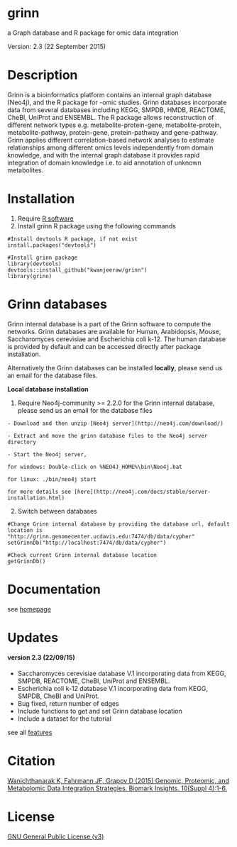 # grinn
a Graph database and R package for omic data integration

Version: 2.3 (22 September 2015)

Description
=========
Grinn is a bioinformatics platform contains an internal graph database (Neo4j), and the R package for -omic studies.
Grinn databases incorporate data from several databases including KEGG, SMPDB, HMDB, REACTOME, CheBI, UniProt and ENSEMBL.
The R package allows reconstruction of different network types e.g. metabolite-protein-gene, metabolite-protein, metabolite-pathway, protein-gene, protein-pathway and gene-pathway.
Grinn applies different correlation-based network analyses to estimate relationships among different omics levels independently from domain knowledge, and with the internal graph database it provides rapid integration of domain knowledge i.e. to aid annotation of unknown metabolites.

Installation
=========
  1. Require [R software](https://www.r-project.org/)
  2. Install grinn R package using the following commands
```
#Install devtools R package, if not exist
install.packages("devtools")

#Install grinn package
library(devtools)
devtools::install_github("kwanjeeraw/grinn")
library(grinn)
```
Grinn databases
=========
Grinn internal database is a part of the Grinn software to compute the networks. Grinn databases are available for Human, Arabidopsis, Mouse, Saccharomyces cerevisiae and Escherichia coli k-12. The human database is provided by default and can be accessed directly after package installation. 

Alternatively the Grinn databases can be installed <b>locally</b>, please send us an email for the database files.

<b>Local database installation</b>
  1. Require Neo4j-community >= 2.2.0 for the Grinn internal database, please send us an email for the database files

    - Download and then unzip [Neo4j server](http://neo4j.com/download/)

    - Extract and move the grinn database files to the Neo4j server directory

    - Start the Neo4j server, 
    
    for windows: Double-click on %NEO4J_HOME%\bin\Neo4j.bat 
    
    for linux: ./bin/neo4j start 
    
    for more details see [here](http://neo4j.com/docs/stable/server-installation.html)  
  2. Switch between databases
```
#Change Grinn internal database by providing the database url, default location is "http://grinn.genomecenter.ucdavis.edu:7474/db/data/cypher"
setGrinnDb("http://localhost:7474/db/data/cypher")

#Check current Grinn internal database location
getGrinnDb()
```

Documentation
=========
see [homepage](http://kwanjeeraw.github.io/grinn/)

Updates
=========
#### version 2.3 (22/09/15)
* Saccharomyces cerevisiae database V.1 incorporating data from KEGG, SMPDB, REACTOME, CheBI, UniProt and ENSEMBL.
* Escherichia coli k-12 database V.1 incorporating data from KEGG, SMPDB, CheBI and UniProt.
* Bug fixed, return number of edges
* Include functions to get and set Grinn database location
* Include a dataset for the tutorial

see all [features](NEWS.md)

Citation
=========
[Wanichthanarak K, Fahrmann JF, Grapov D (2015) Genomic, Proteomic, and Metabolomic Data Integration Strategies. Biomark Insights. 10(Suppl 4):1-6.](http://www.ncbi.nlm.nih.gov/pmc/articles/PMC4562606/)

License
=========
[GNU General Public License (v3)](https://github.com/kwanjeeraw/grinn/blob/master/LICENSE)
